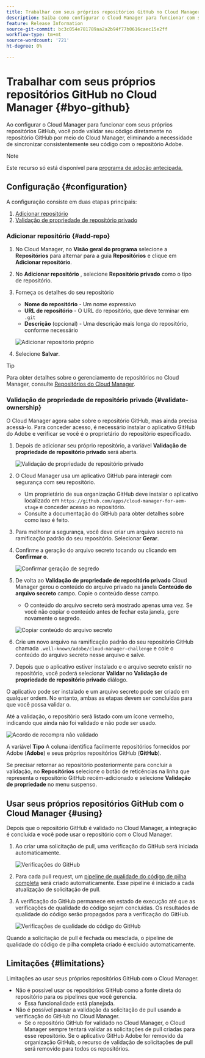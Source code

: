```yaml
---
title: Trabalhar com seus próprios repositórios GitHub no Cloud Manager
description: Saiba como configurar o Cloud Manager para funcionar com seus próprios repositórios GitHub.
feature: Release Information
source-git-commit: bc3c054e781789aa2a2b94f77b0616caec15e2ff
workflow-type: tm+mt
source-wordcount: '721'
ht-degree: 0%

---
```



# Trabalhar com seus próprios repositórios GitHub no Cloud Manager {#byo-github}

Ao configurar o Cloud Manager para funcionar com seus próprios repositórios GitHub, você pode validar seu código diretamente no repositório GitHub por meio do Cloud Manager, eliminando a necessidade de sincronizar consistentemente seu código com o repositório Adobe.

>[!NOTE]
>
>Este recurso só está disponível para [programa de adoção antecipada.](/help/implementing/cloud-manager/release-notes/current.md#early-adoption)

## Configuração {#configuration}

A configuração consiste em duas etapas principais:

1. [Adicionar repositório](#add-repo)
1. [Validação de propriedade de repositório privado](#validate-ownership)

### Adicionar repositório {#add-repo}

1. No Cloud Manager, no **Visão geral do programa** selecione a **Repositórios** para alternar para a guia **Repositórios** e clique em **Adicionar repositório**.

1. No **Adicionar repositório** , selecione **Repositório privado** como o tipo de repositório.

1. Forneça os detalhes do seu repositório

   * **Nome do repositório** - Um nome expressivo
   * **URL de repositório** - O URL do repositório, que deve terminar em `.git`
   * **Descrição** (opcional) - Uma descrição mais longa do repositório, conforme necessário

   ![Adicionar repositório próprio](/help/implementing/cloud-manager/assets/repos/add-own-github.png)

1. Selecione **Salvar**.

>[!TIP]
>
>Para obter detalhes sobre o gerenciamento de repositórios no Cloud Manager, consulte [Repositórios do Cloud Manager](/help/implementing/cloud-manager/managing-code/cloud-manager-repositories.md).

### Validação de propriedade de repositório privado {#validate-ownership}

O Cloud Manager agora sabe sobre o repositório GitHub, mas ainda precisa acessá-lo. Para conceder acesso, é necessário instalar o aplicativo GitHub do Adobe e verificar se você é o proprietário do repositório especificado.

1. Depois de adicionar seu próprio repositório, a variável **Validação de propriedade de repositório privado** será aberta.

   ![Validação de propriedade de repositório privado](/help/implementing/cloud-manager/assets/repos/private-repo-validate.png)

1. O Cloud Manager usa um aplicativo GitHub para interagir com segurança com seu repositório.
   * Um proprietário de sua organização GitHub deve instalar o aplicativo localizado em `https://github.com/apps/cloud-manager-for-aem-stage` e conceder acesso ao repositório.
   * Consulte a documentação do GitHub para obter detalhes sobre como isso é feito.

1. Para melhorar a segurança, você deve criar um arquivo secreto na ramificação padrão do seu repositório. Selecionar **Gerar**.

1. Confirme a geração do arquivo secreto tocando ou clicando em **Confirmar o**.

   ![Confirmar geração de segredo](/help/implementing/cloud-manager/assets/repos/confirm-generation.png)

1. De volta ao **Validação de propriedade de repositório privado** Cloud Manager gerou o conteúdo do arquivo privado na janela **Conteúdo do arquivo secreto** campo. Copie o conteúdo desse campo.

   * O conteúdo do arquivo secreto será mostrado apenas uma vez. Se você não copiar o conteúdo antes de fechar esta janela, gere novamente o segredo.

   ![Copiar conteúdo do arquivo secreto](/help/implementing/cloud-manager/assets/repos/new-secret.png)

1. Crie um novo arquivo na ramificação padrão do seu repositório GitHub chamada `.well-known/adobe/cloud-manager-challenge` e cole o conteúdo do arquivo secreto nesse arquivo e salve.

1. Depois que o aplicativo estiver instalado e o arquivo secreto existir no repositório, você poderá selecionar **Validar** no **Validação de propriedade de repositório privado** diálogo.

O aplicativo pode ser instalado e um arquivo secreto pode ser criado em qualquer ordem. No entanto, ambas as etapas devem ser concluídas para que você possa validar o.

Até a validação, o repositório será listado com um ícone vermelho, indicando que ainda não foi validado e não pode ser usado.

![Acordo de recompra não validado](/help/implementing/cloud-manager/assets/repos/unvalidated-repo.png)

A variável **Tipo** A coluna identifica facilmente repositórios fornecidos por Adobe (**Adobe**) e seus próprios repositórios GitHub (**GitHub**).

Se precisar retornar ao repositório posteriormente para concluir a validação, no **Repositórios** selecione o botão de reticências na linha que representa o repositório GitHub recém-adicionado e selecione **Validação de propriedade** no menu suspenso.

## Usar seus próprios repositórios GitHub com o Cloud Manager {#using}

Depois que o repositório GitHub é validado no Cloud Manager, a integração é concluída e você pode usar o repositório com o Cloud Manager.

1. Ao criar uma solicitação de pull, uma verificação do GitHub será iniciada automaticamente.

   ![Verificações do GitHub](/help/implementing/cloud-manager/assets/repos/github-checks.png)

1. Para cada pull request, um [pipeline de qualidade do código de pilha completa](/help/implementing/cloud-manager/configuring-pipelines/introduction-ci-cd-pipelines.md) será criado automaticamente. Esse pipeline é iniciado a cada atualização de solicitação de pull.

1. A verificação do GitHub permanece em estado de execução até que as verificações de qualidade do código sejam concluídas. Os resultados de qualidade do código serão propagados para a verificação do GitHub.

   ![Verificações de qualidade do código do GitHub](/help/implementing/cloud-manager/assets/repos/github-code-quality.png)

Quando a solicitação de pull é fechada ou mesclada, o pipeline de qualidade do código de pilha completa criado é excluído automaticamente.

## Limitações {#limitations}

Limitações ao usar seus próprios repositórios GitHub com o Cloud Manager.

* Não é possível usar os repositórios GitHub como a fonte direta do repositório para os pipelines que você gerencia.
   * Essa funcionalidade está planejada.
* Não é possível pausar a validação da solicitação de pull usando a verificação do GitHub no Cloud Manager.
   * Se o repositório GitHub for validado no Cloud Manager, o Cloud Manager sempre tentará validar as solicitações de pull criadas para esse repositório.
Se o aplicativo GitHub Adobe for removido da organização GitHub, o recurso de validação de solicitações de pull será removido para todos os repositórios.
